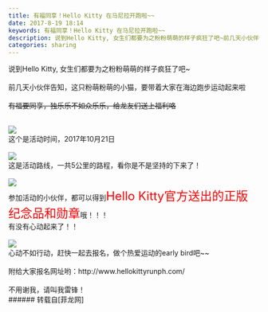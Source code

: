 ```yaml
---
title: 有福同享！Hello Kitty 在马尼拉开跑啦~~
date: 2017-8-19 18:14
keywords: 有福同享！Hello Kitty 在马尼拉开跑啦~~
description: 说到Hello Kitty, 女生们都要为之粉粉萌萌的样子疯狂了吧~前几天小伙伴告知，这只粉萌粉萌的小猫，要带着大家在海边跑步运动起来啦~~有福要同享，独乐乐不如众乐乐，给龙友们送上福利咯~~这个是活动时间，2017年10月21日这是活动路线，一共5公里的路程，看你是不是坚持的下来了！参加活动的小伙伴，都可以得到Hello Kitty官方送出的正版纪念品和勋章哦！！！有没有心动起来了！！心动不如行动，赶快一起去报名，做个热爱运动的early bird吧~~附给大家报名网址哟：http://www.hellokittyrunph.com/不用谢我，请叫我雷锋！
categories: sharing
---
```

<td class="t_f" id="postmessage_853306">

说到Hello Kitty, 女生们都要为之粉粉萌萌的样子疯狂了吧~<br/>
<br/>
前几天小伙伴告知，这只粉萌粉萌的小猫，要带着大家在海边跑步运动起来啦~~<br/>
<br/>
有福要同享，独乐乐不如众乐乐，给龙友们送上福利咯~~<br/>
<br/>

<img aid="610219" data-cf-modified-0cc668e1c6d91980fe4ca562-="" file="data/attachment/forum/201708/19/181054pqbpbju7jjulbhns.jpg.thumb.jpg" id="aimg_610219" inpost="1" onclick="" onmouseover="" src="http://www.flw.ph/data/attachment/forum/201708/19/181054pqbpbju7jjulbhns.jpg" style="cursor:pointer" zoomfile="data/attachment/forum/201708/19/181054pqbpbju7jjulbhns.jpg"/>


<br/>
这个是活动时间，2017年10月21日<br/>
<br/>

<img aid="610220" data-cf-modified-0cc668e1c6d91980fe4ca562-="" file="data/attachment/forum/201708/19/181102q4pna3r244i7au98.jpg.thumb.jpg" id="aimg_610220" inpost="1" onclick="" onmouseover="" src="http://www.flw.ph/data/attachment/forum/201708/19/181102q4pna3r244i7au98.jpg" style="cursor:pointer" zoomfile="data/attachment/forum/201708/19/181102q4pna3r244i7au98.jpg"/>


<br/>
这是活动路线，一共5公里的路程，看你是不是坚持的下来了！<br/>
<br/>

<img aid="610221" data-cf-modified-0cc668e1c6d91980fe4ca562-="" file="data/attachment/forum/201708/19/181103hz9om2ao2rovqkox.jpg.thumb.jpg" id="aimg_610221" inpost="1" onclick="" onmouseover="" src="http://www.flw.ph/data/attachment/forum/201708/19/181103hz9om2ao2rovqkox.jpg" style="cursor:pointer" zoomfile="data/attachment/forum/201708/19/181103hz9om2ao2rovqkox.jpg"/>


<br/>
参加活动的小伙伴，都可以得到<font size="5"><font color="#ff0000">Hello Kitty官方送出的正版纪念品和勋章</font></font>哦！！！<br/>
有没有心动起来了！！<br/>
<br/>

<img aid="610222" data-cf-modified-0cc668e1c6d91980fe4ca562-="" file="data/attachment/forum/201708/19/181105gx3zma2wzqh328qh.jpg.thumb.jpg" id="aimg_610222" inpost="1" onclick="" onmouseover="" src="http://www.flw.ph/data/attachment/forum/201708/19/181105gx3zma2wzqh328qh.jpg" style="cursor:pointer" zoomfile="data/attachment/forum/201708/19/181105gx3zma2wzqh328qh.jpg"/>


<br/>
心动不如行动，赶快一起去报名，做个热爱运动的early bird吧~~<br/>
<br/>
附给大家报名网址哟：http://www.hellokittyrunph.com/<br/>
<br/>
不用谢我，请叫我雷锋！<br/>
</td>
###### 转载自[菲龙网]
